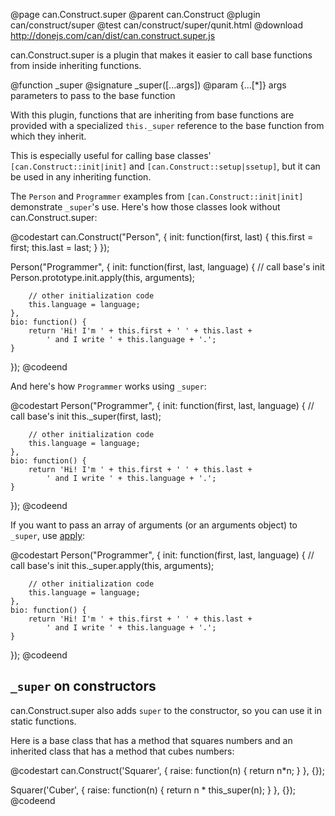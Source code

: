 @page can.Construct.super
@parent can.Construct
@plugin can/construct/super
@test can/construct/super/qunit.html
@download http://donejs.com/can/dist/can.construct.super.js

can.Construct.super is a plugin that makes it easier to call base
functions from inside inheriting functions.

@function _super
@signature _super([...args])
@param {...[*]} args parameters to pass to the base function

With this plugin, functions that are inheriting from base functions
are provided with a specialized `this._super` reference to the base
function from which they inherit.

This is especially useful for calling base classes' `[can.Construct::init|init]` and `[can.Construct::setup|ssetup]`, but it can be used in any inheriting function.

The `Person` and `Programmer` examples from `[can.Construct::init|init]` demonstrate `_super`'s use.
Here's how those classes look without can.Construct.super:

@codestart
can.Construct("Person", {
    init: function(first, last) {
        this.first = first;
        this.last  = last;
    }
});

Person("Programmer", {
    init: function(first, last, language) {
        // call base's init
        Person.prototype.init.apply(this, arguments);

        // other initialization code
        this.language = language;
    },
    bio: function() {
        return 'Hi! I'm ' + this.first + ' ' + this.last +
            ' and I write ' + this.language + '.';
    }
});
@codeend

And here's how `Programmer` works using `_super`:

@codestart
Person("Programmer", {
    init: function(first, last, language) {
        // call base's init
        this._super(first, last);

        // other initialization code
        this.language = language;
    },
    bio: function() {
        return 'Hi! I'm ' + this.first + ' ' + this.last +
            ' and I write ' + this.language + '.';
    }
});
@codeend

If you want to pass an array of arguments (or an arguments object) to `_super`, use [apply](https://developer.mozilla.org/en/JavaScript/Reference/Global_Objects/Function/apply):

@codestart
Person("Programmer", {
    init: function(first, last, language) {
        // call base's init
        this._super.apply(this, arguments);

        // other initialization code
        this.language = language;
    },
    bio: function() {
        return 'Hi! I'm ' + this.first + ' ' + this.last +
            ' and I write ' + this.language + '.';
    }
});
@codeend

## `_super` on constructors

can.Construct.super also adds `super` to the constructor, so you
can use it in static functions.

Here is a base class that has a method that squares numbers and an inherited class that has a method that cubes numbers:

@codestart
can.Construct('Squarer', {
    raise: function(n) {
        return n*n;
    }
}, {});

Squarer('Cuber', {
    raise: function(n) {
        return n * this_super(n);
    }
}, {});
@codeend
